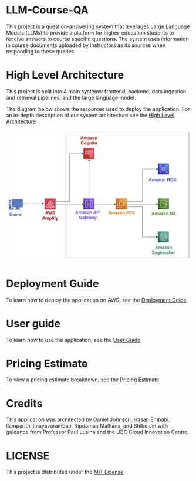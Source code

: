 # LLM-Course-QA
This project is a question-answering system that leverages Large Language Models (LLMs) to provide a platform for higher-education students to receive answers to course specific questions. The system uses information in course documents uploaded by instructors as its sources when responding to these queries.
# High Level Architecture
This project is split into 4 main systems: frontend, backend, data ingestion and retrieval pipelines, and the large language model.

The diagram below shows the resources used to deploy the application. For an in-depth description of our system architecture see the [High Level Architecture](./docs/HighLevelArchitecture.md)

![System Overview Diagram](./docs/images/cloud-diagram.png)
# Deployment Guide
To learn how to deploy the application on AWS, see the [Deployment Guide](./docs/DeploymentGuide.md)
# User guide
To learn how to use the application, see the [User Guide](./docs/UserGuide.md)

# Pricing Estimate
To view a pricing estimate breakdown, see the [Pricing Estimate](./docs/PricingEstimate.md)

# Credits
This application was architected by Daniel Johnson, Hasan Embabi, Ilamparithi Imayavaramban, Ripdaman Malhans, and Shibo Jin with guidance from Professor Paul Lusina and the UBC Cloud Innovation Centre.

# LICENSE
This project is distributed under the [MIT License](./LICENSE).